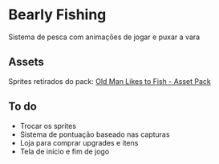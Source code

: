 # Bearly Fishing      
  Sistema de pesca com animações de jogar e puxar a vara  
  
## Assets  
Sprites retirados do pack: [Old Man Likes to Fish - Asset Pack](https://danger-goose.itch.io/old-man-likes-to-fish-asset-pack)   

## To do
- Trocar os sprites
- Sistema de pontuação baseado nas capturas
- Loja para comprar upgrades e itens
- Tela de início e fim de jogo 

